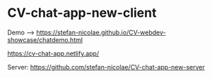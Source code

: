 # CV-chat-app-new-client

Demo --> https://stefan-nicolae.github.io/CV-webdev-showcase/chatdemo.html

https://cv-chat-app.netlify.app/

Server: https://github.com/stefan-nicolae/CV-chat-app-new-server
